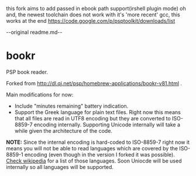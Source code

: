 this fork aims to add passed in ebook path support(irshell plugin mode)
oh and, the newest toolchain does not work with it's 'more recent' gcc, this works at the end
https://code.google.com/p/psptoolkit/downloads/list

--original readme.md--
# bookr
PSP book reader.

Forked from http://dl.qj.net/psp/homebrew-applications/bookr-v81.html .

Main modifications for now:
* Include "minutes remaining" battery indication.
* Support the Greek language for plain text files. Right now this means that all files are read in UTF8 encoding but they are converted to ISO-8859-7 encoding internally. Supporting Unicode internally will take a while given the architecture of the code.

__NOTE:__ Since the internal encoding is hard-coded to ISO-8859-7 right now it means you will not be able to read languages which are covered by the ISO-8859-1 encoding (even though in the version I forked it was possible). [Check wikipedia](https://en.wikipedia.org/wiki/ISO/IEC_8859-1#Coverage) for a list of those languages. Soon Uniocde will be used internally so all languages will be supported.
